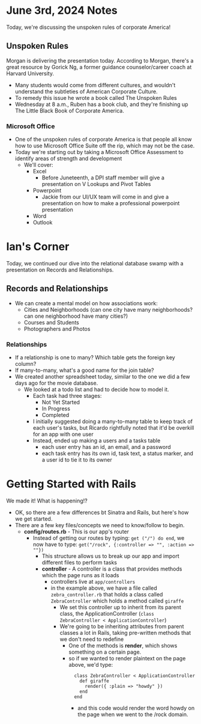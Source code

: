 # June 3rd, 2024 Notes

Today, we're discussing the unspoken rules of corporate America!

## Unspoken Rules

Morgan is delivering the presentation today. According to Morgan, there's a great resource by Gorick Ng, a former guidance counselor/career coach at Harvard University.

- Many students would come from different cultures, and wouldn't understand the subtleties of American Corporate Culture.
- To remedy this issue he wrote a book called The Unspoken Rules
- Wednesday at 8 a.m., Ruben has a book club, and they're finishing up The Little Black Book of Corporate America.

### Microsoft Office

- One of the unspoken rules of corporate America is that people all know how to use Microsoft Office Suite off the rip, which may not be the case.
- Today we're starting out by taking a Microsoft Office Assessment to identify areas of strength and development
  - We'll cover:
    - Excel
      - Before Juneteenth, a DPI staff member will give a presentation on V Lookups and Pivot Tables
    - Powerpoint
      - Jackie from our UI/UX team will come in and give a presentation on how to make a professional powerpoint presentation
    - Word
    - Outlook

# Ian's Corner

Today, we continued our dive into the relational database swamp with a presentation on Records and Relationships.

## Records and Relationships

- We can create a mental model on how associations work:
  - Cities and Neighborhoods (can one city have many neighborhoods? can one neighborhood have many cities?)
  - Courses and Students
  - Photographers and Photos

### Relationships

- If a relationship is one to many? Which table gets the foreign key column?
- If many-to-many, what's a good name for the join table?
- We created another spreadsheet today, similar to the one we did a few days ago for the movie database.
  - We looked at a todo list and had to decide how to model it.
    - Each task had three stages:
      - Not Yet Started
      - In Progress
      - Completed
    - I initially suggested doing a many-to-many table to keep track of each user's tasks, but Ricardo rightfully noted that it'd be overkill for an app with one user
    - Instead, ended up making a users and a tasks table
      - each user entry has an id, an email, and a password
      - each task entry has its own id, task text, a status marker, and a user id to tie it to its owner

# Getting Started with Rails

We made it! What is happening!?

- OK, so there are a few differences bt Sinatra and Rails, but here's how we get started.
- There are a few key files/concepts we need to know/follow to begin.
  - **config/routes.rb** - This is our app's router
    - Instead of getting our routes by typing: `get ("/") do end`, we now have to type: `get("/rock", {:controller => "", :action => ""})`
      - This structure allows us to break up our app and import different files to perform tasks
      - **controller** - A controller is a class that provides methods which the page runs as it loads
        - controllers live at `app/controllers`
        - in the example above, we have a file called `zebra_controller.rb` that holds a class called `ZebraController` which holds a method called `giraffe`
          - We set this controller up to inherit from its parent class, the ApplicationController (`class ZebraController < ApplicationController`)
          - We're going to be inheriting attributes from parent classes a lot in Rails, taking pre-written methods that we don't need to redefine
            - One of the methods is **render**, which shows something on a certain page.
            - so if we wanted to render plaintext on the page above, we'd type:
              ```
                class ZebraController < ApplicationController
                  def giraffe
                    render({ :plain => "howdy" })
                  end
                end
              ```
              - and this code would render the word howdy on the page when we went to the /rock domain.
